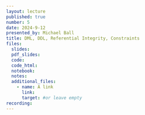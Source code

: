```yaml
---
layout: lecture
published: true
number: 5
date: 2024-9-12
presented_by: Michael Ball
title: DML, DDL, Referential Integrity, Constraints
files:
  slides:
  pdf_slides:
  code:
  code_html:
  notebook:
  notes:
  additional_files:
    - name: A link
      link:
      target: #or leave empty
recording:
---
```

